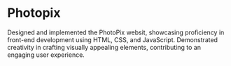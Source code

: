 # Photopix
Designed and implemented the PhotoPix websit, showcasing proficiency in front-end development using HTML, CSS, and JavaScript. Demonstrated creativity in crafting visually appealing elements, contributing to an engaging user experience.
